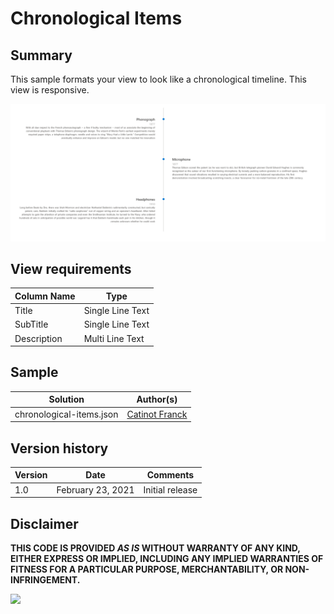 # Chronological Items

## Summary
This sample formats your view to look like a chronological timeline. This view is responsive.

![screenshot of the sample](./assets/screenshot.png)

## View requirements

Column Name   |Type
--------------|--------------
Title         | Single Line Text
SubTitle      | Single Line Text
Description   | Multi Line Text

## Sample

Solution|Author(s)
--------|---------
chronological-items.json | [Catinot Franck](https://github.com/fcatinot)

## Version history

Version |Date              |Comments
--------|------------------|--------------------------------
1.0     |February 23, 2021  |Initial release


## Disclaimer
**THIS CODE IS PROVIDED *AS IS* WITHOUT WARRANTY OF ANY KIND, EITHER EXPRESS OR IMPLIED, INCLUDING ANY IMPLIED WARRANTIES OF FITNESS FOR A PARTICULAR PURPOSE, MERCHANTABILITY, OR NON-INFRINGEMENT.**

<img src="https://pnptelemetry.azurewebsites.net/list-formatting/view-samples/chronological-items" />